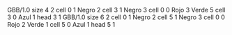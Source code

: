 <gs-board without-header> GBB/1.0
size 4 2
cell 0 1 Negro 2 
cell 3 1 Negro 3 
cell 0 0 Rojo 3 Verde 5 
cell 3 0 Azul 1 
head 3 1
 </gs-board>
<gs-board without-header> GBB/1.0
size 6 2
cell 0 1 Negro 2 
cell 5 1 Negro 3 
cell 0 0 Rojo 2 Verde 1 
cell 5 0 Azul 1 
head 5 1 </gs-board>